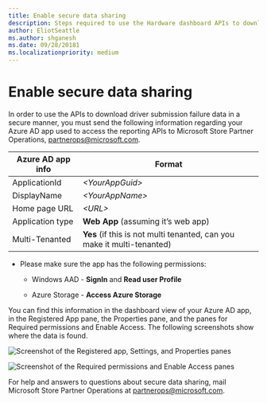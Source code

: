 ```yaml
---
title: Enable secure data sharing
description: Steps required to use the Hardware dashboard APIs to download driver submission failure data in a secure manner.
author: EliotSeattle
ms.author: shganesh
ms.date: 09/28/20181
ms.localizationpriority: medium
---
```


# Enable secure data sharing

In order to use the APIs to download driver submission failure data in a secure manner, you must send the following information regarding your Azure AD app used to access the reporting APIs to Microsoft Store Partner Operations, [partnerops@microsoft.com](mailto:partnerops@microsoft.com).

|Azure AD app info|Format|
|----|----|
|ApplicationId|*\<YourAppGuid>*|
|DisplayName|*\<YourAppName>*|
|Home page URL|*\<URL>*|
|Application type|**Web App** (assuming it’s web app)|
|Multi-Tenanted|**Yes** (if this is not multi tenanted, can you make it multi-tenanted)|

* Please make sure the app has the following permissions:

  * Windows AAD - **SignIn** and **Read user Profile**

  * Azure Storage - **Access Azure Storage**

You can find this information in the dashboard view of your Azure AD app, in the Registered App pane, the Properties pane, and the panes for Required permissions and Enable Access. The following screenshots show where the data is found.

![Screenshot of the Registered app, Settings, and Properties panes](./images/app-settings.png)

![Screenshot of the Required permissions and Enable Access panes](./images/permissions-access.png)

For help and answers to questions about secure data sharing, mail Microsoft Store Partner Operations at [partnerops@microsoft.com](mailto:partnerops@microsoft.com).

